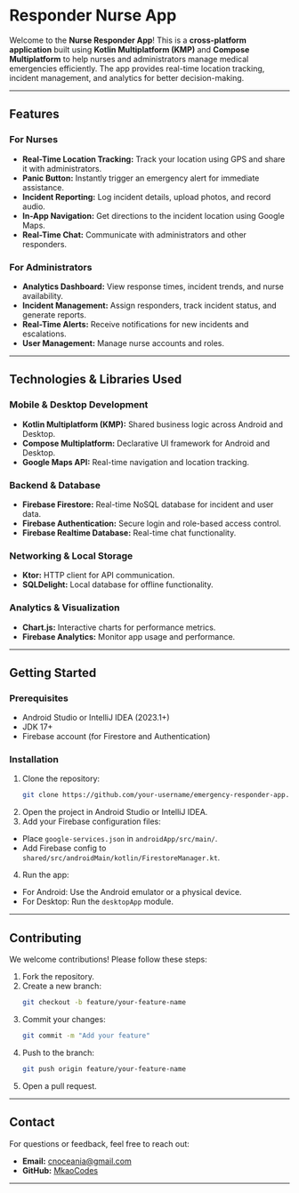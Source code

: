# Responder Nurse App

Welcome to the **Nurse Responder App**! This is a **cross-platform application** built using **Kotlin Multiplatform (KMP)** and **Compose Multiplatform** to help nurses and administrators manage medical emergencies efficiently. The app provides real-time location tracking, incident management, and analytics for better decision-making.

---

## Features

### For Nurses
- **Real-Time Location Tracking:** Track your location using GPS and share it with administrators.
- **Panic Button:** Instantly trigger an emergency alert for immediate assistance.
- **Incident Reporting:** Log incident details, upload photos, and record audio.
- **In-App Navigation:** Get directions to the incident location using Google Maps.
- **Real-Time Chat:** Communicate with administrators and other responders.

### For Administrators
- **Analytics Dashboard:** View response times, incident trends, and nurse availability.
- **Incident Management:** Assign responders, track incident status, and generate reports.
- **Real-Time Alerts:** Receive notifications for new incidents and escalations.
- **User Management:** Manage nurse accounts and roles.

---

## Technologies & Libraries Used

### Mobile & Desktop Development
- **Kotlin Multiplatform (KMP):** Shared business logic across Android and Desktop.
- **Compose Multiplatform:** Declarative UI framework for Android and Desktop.
- **Google Maps API:** Real-time navigation and location tracking.

### Backend & Database
- **Firebase Firestore:** Real-time NoSQL database for incident and user data.
- **Firebase Authentication:** Secure login and role-based access control.
- **Firebase Realtime Database:** Real-time chat functionality.

### Networking & Local Storage
- **Ktor:** HTTP client for API communication.
- **SQLDelight:** Local database for offline functionality.

### Analytics & Visualization
- **Chart.js:** Interactive charts for performance metrics.
- **Firebase Analytics:** Monitor app usage and performance.

---

## Getting Started

### Prerequisites
- Android Studio or IntelliJ IDEA (2023.1+)
- JDK 17+
- Firebase account (for Firestore and Authentication)

### Installation
1. Clone the repository:
   ```bash  
   git clone https://github.com/your-username/emergency-responder-app.git  
   ```  
2. Open the project in Android Studio or IntelliJ IDEA.
3. Add your Firebase configuration files:
  - Place `google-services.json` in `androidApp/src/main/`.
  - Add Firebase config to `shared/src/androidMain/kotlin/FirestoreManager.kt`.
4. Run the app:
  - For Android: Use the Android emulator or a physical device.
  - For Desktop: Run the `desktopApp` module.

---

## Contributing

We welcome contributions! Please follow these steps:
1. Fork the repository.
2. Create a new branch:
   ```bash  
   git checkout -b feature/your-feature-name  
   ```  
3. Commit your changes:
   ```bash  
   git commit -m "Add your feature"  
   ```  
4. Push to the branch:
   ```bash  
   git push origin feature/your-feature-name  
   ```  
5. Open a pull request.

---

## Contact

For questions or feedback, feel free to reach out:
- **Email:** cnoceania@gmail.com
- **GitHub:** [MkaoCodes](https://github.com/mkaomwakuni)
---

